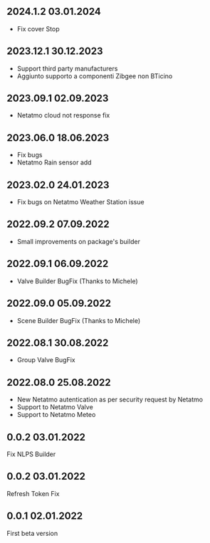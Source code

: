 ## 2024.1.2 03.01.2024
- Fix cover Stop 

## 2023.12.1 30.12.2023
- Support third party manufacturers
- Aggiunto supporto a componenti Zibgee non BTicino

## 2023.09.1 02.09.2023
- Netatmo cloud not response fix

## 2023.06.0 18.06.2023
- Fix bugs
- Netatmo Rain sensor add

## 2023.02.0 24.01.2023
- Fix bugs on Netatmo Weather Station issue

## 2022.09.2 07.09.2022 
- Small improvements on package's builder

## 2022.09.1 06.09.2022 
- Valve Builder BugFix (Thanks to Michele)

## 2022.09.0 05.09.2022 
- Scene Builder BugFix (Thanks to Michele)

## 2022.08.1 30.08.2022 
- Group Valve BugFix

## 2022.08.0 25.08.2022 
- New Netatmo autentication as per security request by Netatmo
- Support to Netatmo Valve
- Support to Netatmo Meteo

## 0.0.2 03.01.2022 
Fix NLPS Builder

## 0.0.2 03.01.2022 
Refresh Token Fix

## 0.0.1 02.01.2022 
First beta version
